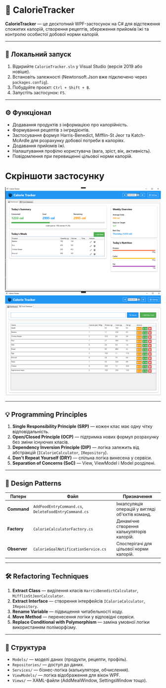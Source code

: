 
# 🥗 CalorieTracker

**CalorieTracker** — це десктопний WPF-застосунок на C# для відстеження спожитих калорій, створення рецептів, збереження прийомів їжі та контролю особистої добової норми калорій.

---

## 🔧 Локальний запуск

1. Відкрийте `CalorieTracker.sln` у Visual Studio (версія 2019 або новіше).
2. Встановіть залежності (Newtonsoft.Json вже підключено через `packages.config`).
3. Побудуйте проєкт: `Ctrl + Shift + B`.
4. Запустіть застосунок: `F5`.

---

## ⚙️ Функціонал

- Додавання продуктів з інформацією про калорійність.
- Формування рецептів з інгредієнтів.
- Застосування формул Harris-Benedict, Mifflin-St Jeor та Katch-McArdle для розрахунку добової потреби в калоріях.
- Додавання прийомів їжі.
- Налаштування профілю користувача (вага, зріст, вік, активність).
- Повідомлення при перевищенні цільової норми калорій.

# Скріншоти застосунку
![Скріншот застосунку](photo/1.png)
![Скріншот застосунку](photo/2.png)


---

## 💡 Programming Principles

1. **Single Responsibility Principle (SRP)** — кожен клас має одну чітку відповідальність.
2. **Open/Closed Principle (OCP)** — підтримка нових формул розрахунку без зміни існуючих класів.
3. **Dependency Inversion Principle (DIP)** — логіка залежить від абстракцій (`ICalorieCalculator`, `IRepository`).
4. **Don't Repeat Yourself (DRY)** — спільна логіка винесена у сервіси.
5. **Separation of Concerns (SoC)** — View, ViewModel і Model розділені.

---

## 🧠 Design Patterns

| Патерн | Файл | Призначення |
|--------|------|-------------|
| **Command** | `AddFoodEntryCommand.cs`, `DeleteFoodEntryCommand.cs` | Інкапсуляція операцій у вигляді об'єктів команд. |
| **Factory** | `CalorieCalculatorFactory.cs` | Динамічне створення калькуляторів калорій. |
| **Observer** | `CalorieGoalNotificationService.cs` | Спостерігачі для цільової норми калорій. |

---

## 🛠️ Refactoring Techniques

1. **Extract Class** — виділення класів `HarrisBenedictCalculator`, `MifflinStJeorCalculator`.
2. **Extract Interface** — створення інтерфейсів `ICalorieCalculator`, `IRepository`.
3. **Rename Variable** — підвищення читабельності коду.
4. **Move Method** — перенесення логіки у відповідні сервіси.
5. **Replace Conditional with Polymorphism** — заміна умовної логіки використанням поліморфізму.

---

## 📁 Структура

- `Models/` — моделі даних (продукти, рецепти, профіль).
- `Repositories/` — доступ до даних.
- `Services/` — бізнес-логіка (калькулятори, обчислення).
- `ViewModels/` — логіка відображення для вікон WPF.
- `Views/` — XAML-файли (AddMealWindow, SettingsWindow тощо).

